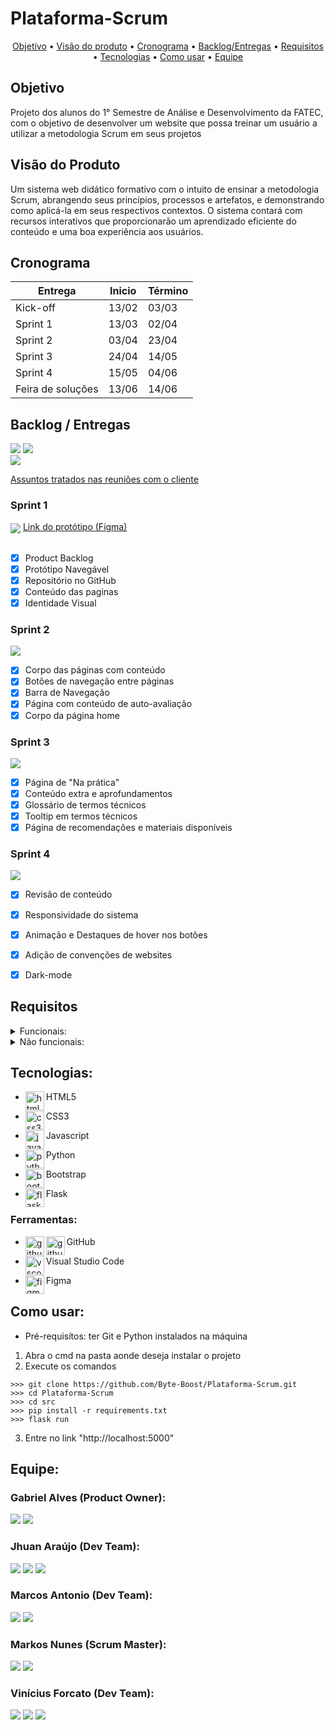 # Plataforma-Scrum
   <p align="center">
     <a href ="#objetivo">Objetivo</a>  •
     <a href ="#visão-do-produto">Visão do produto</a>  • 
     <a href ="#cronograma">Cronograma</a>  • 
     <a href ="#backlog--entregas">Backlog/Entregas</a>  •
     <a href ="#requisitos">Requisitos</a>  •
     <a href ="#tecnologias">Tecnologias</a>  •
     <a href ="#como-usar">Como usar</a>   •
     <a href ="#equipe">Equipe</a>
   </p>





## Objetivo
   Projeto dos alunos do 1° Semestre de Análise e Desenvolvimento da FATEC, com o objetivo de desenvolver um website que possa treinar um usuário a utilizar a metodologia Scrum em seus projetos




## Visão do Produto
   Um sistema web didático formativo com o intuito de ensinar a metodologia Scrum,
   abrangendo seus princípios, processos e artefatos, e demonstrando como aplicá-la 
   em seus respectivos contextos. O sistema contará com recursos interativos que 
   proporcionarão um aprendizado eficiente do conteúdo e uma boa experiência aos usuários.
   
   
   
   
## Cronograma
   | Entrega           | Inicio | Término | 
   |-------------------|--------|---------|
   | Kick-off          | 13/02  |  03/03  |
   | Sprint 1          | 13/03  |  02/04  |
   | Sprint 2          | 03/04  |  23/04  |
   | Sprint 3          | 24/04  |  14/05  |
   | Sprint 4          | 15/05  |  04/06  |
   | Feira de soluções | 13/06  |  14/06  |




## Backlog / Entregas
<img src="https://user-images.githubusercontent.com/76211125/229362966-0310a3f1-28d6-4aff-ae06-82c73c010da6.png#gh-light-mode-only"/>
<img src="https://user-images.githubusercontent.com/76211125/229362969-6ef214f0-3e15-470a-8883-bc509d7954c9.png#gh-dark-mode-only"/>
<br>
<img src=https://github.com/Byte-Boost/Plataforma-Scrum/assets/76211125/39511b68-8a60-4c13-8c43-6ff542bc9305#gh-dark-mode-only" />

<a href="https://github.com/Byte-Boost/Plataforma-Scrum/blob/main/docs/reunioes.md">Assuntos tratados nas reuniões com o cliente</a>

   ### Sprint 1
   <img align="center" src="https://user-images.githubusercontent.com/76211125/229383417-ba242c58-2333-438b-bd94-cf28c7dbcfa7.gif" />
   <a href="https://www.figma.com/proto/KvENKMg6KXd5eWzcGwpaIf/Plataforma-Scrum-Prot%C3%B3tipo?node-id=14-2&scaling=min-zoom&page-id=0%3A1&starting-point-node-id=14%3A2&hotspot-hints=0&hide-ui=1">Link do protótipo (Figma)</a><br><br>

   - [x] Product Backlog
   - [x] Protótipo Navegável
   - [x] Repositório no GitHub
   - [x] Conteúdo das paginas
   - [x] Identidade Visual

   ### Sprint 2
   <img align="center" src="https://github.com/Byte-Boost/Plataforma-Scrum/assets/76211125/d6cde91a-2d64-4a86-8912-6d5005c443f0" />

   - [x] Corpo das páginas com conteúdo
   - [x] Botões de navegação entre páginas
   - [x] Barra de Navegação 
   - [x] Página com conteúdo de auto-avaliação
   - [x] Corpo da página home

   ### Sprint 3
   <img align="center" src="https://github.com/Byte-Boost/Plataforma-Scrum/assets/76211125/a67cb6d6-7015-4195-ba93-f95fc3f58fc1" />
   
   - [x] Página de "Na prática"
   - [x] Conteúdo extra e aprofundamentos
   - [x] Glossário de termos técnicos
   - [X] Tooltip em termos técnicos
   - [x] Página de recomendações e materiais disponíveis

   ### Sprint 4
   <img align="center" src="https://github.com/Byte-Boost/Plataforma-Scrum/assets/76211125/dcf91485-7156-4b0a-b573-20f6b40b4e24" /> 

   - [x] Revisão de conteúdo
   - [x] Responsividade do sistema
   - [x] Animação e Destaques de hover nos botões
   - [x] Adição de convenções de websites
   - [x] Dark-mode




## Requisitos
<details>
   <summary>Funcionais:</summary>
   <ul>
      <li> Linguagem Python (Requisito Fatec)</li>
      <li> Linguagem HTML e CSS (Requisito Fatec)</li>
      <li> Uso do framework Bootstrap</li>
      <li> Apresentação via Github</li>
      <li>O sistema web deverá ser intuitivo e não ter poluições de informações, isso deverá ser
      uma preocupação constante dos desenvolvedores sugestões de controles serão bem-
      vindas e bem avaliadas.</li>
      <li>Criar um sistema de avaliação (Processo, Produto e Conhecimento em disciplina, SM., PO., TD)</li>
      <li>Processo Scrum</li>
      <li>Burndown</li>
      <li>Product Backlog</li>
      <li>Sprint</li>
      <li>Sprint Planning</li>
      <li>Sprint Review</li>
      <li>Sprint Backlog</li>
      <li>Dailys</li>
      <li>Retrospective</li>
      <li>DOR – Definition of Ready</li>
      <li>DOD – Definition of Done</li>
      <li>Planning Poker</li>
      <li>Kanban</li>
      <li>Artefatos do Scrum</li>
      <li>MVP</li>
   <ul>
</details>
<details>
   <summary>Não funcionais:</summary>
   <ul>
      <li>Documentação via Github</li>
      <li>Linguagem de programação Python, framework Flask.</li>
      <li>Linguagem de marcação HTML e CSS.</li>
   </ul>
</details>




## Tecnologias:
* <p>
   <img align="left" title="html5-logo" height="30px" src="https://user-images.githubusercontent.com/76211125/227503111-49bb0b02-2f06-4696-82e6-fbd8d0daed21.png"/>
   HTML5
 </p>

* <p>
   <img align="left" title="css3-logo" height="30px" src="https://user-images.githubusercontent.com/76211125/227503103-bb7005d7-5f2f-46e4-adb5-92ef19ce677d.png"/>
   CSS3
 </p>

* <p>
   <img align="left" title="javascript" height="30px" src="https://user-images.githubusercontent.com/76211125/219962802-66165ad6-0869-47ca-8be3-9c64440f9dff.png"/>
   Javascript
 </p>

* <p>
   <img align="left" title="python" height="30px" src="https://user-images.githubusercontent.com/76211125/227505058-d6d60925-3738-478f-8b23-3eb586431a1a.png"/>
   Python
 </p>

* <p>
   <img align="left" title="bootstrap" height="30px" src="https://user-images.githubusercontent.com/76211125/227509792-60a17912-2bf2-4700-a23c-886a32bd8811.png"/>
   Bootstrap
 </p>

* <p>
   <img align="left" title="flask" height="30px" src="https://user-images.githubusercontent.com/76211125/227565311-a366f66f-78db-44b0-8616-54146e9d7e28.png"/>
   Flask
 </p>

### Ferramentas:
* <p>
   <img align="left" title="github-dark" height="30px" src="https://user-images.githubusercontent.com/76211125/227561942-1503fb74-eb8e-41d1-936e-bf22bc2d70eb.png#gh-dark-mode-only"/>
   <img align="left" title="github-light" height="30px" src="https://user-images.githubusercontent.com/76211125/227561896-a90cea71-7431-4908-ac8d-71fc02603eeb.png#gh-light-mode-only"/>
   GitHub
 </p>

* <p>
   <img align="left" title="vscode" height="30px" src="https://user-images.githubusercontent.com/76211125/227505063-5839c5e0-9524-41ff-9d24-ce6cbaf217a6.png"/>
   Visual Studio Code
 </p>

* <p>
   <img align="left" title="figma-logo" height="30px" src="https://user-images.githubusercontent.com/76211125/227502784-c94d5e2d-2e39-449b-ba85-053b9106b979.png"/>
   Figma
</p>




## Como usar:
* Pré-requisítos: ter Git e Python instalados na máquina 

1. Abra o cmd na pasta aonde deseja instalar o projeto
2. Execute os comandos 
```
>>> git clone https://github.com/Byte-Boost/Plataforma-Scrum.git
>>> cd Plataforma-Scrum
>>> cd src
>>> pip install -r requirements.txt
>>> flask run
```
3. Entre no link "http://localhost:5000"

      
      
      
## Equipe:
   ### Gabriel Alves (Product Owner):
   [<img src="https://img.shields.io/badge/LinkedIn-0077B5?style=for-the-badge&logo=linkedin&logoColor=white">](https://www.linkedin.com/in/gabriel-alves-de-souza-5b7747267)
   [<img src="https://img.shields.io/badge/GitHub-171515?style=for-the-badge&logo=github&logoColor=white">](https://github.com/gabriel15asouza)
   

   ### Jhuan Araújo (Dev Team): 
   [<img src="https://img.shields.io/badge/LinkedIn-0077B5?style=for-the-badge&logo=linkedin&logoColor=white">](
   https://www.linkedin.com/in/jhuan-araújo-de-souza-372233230)
   [<img src="https://img.shields.io/badge/GitHub-171515?style=for-the-badge&logo=github&logoColor=white">](https://github.com/TheRabbitDev)
   [<img src="https://img.shields.io/badge/Instagram-E4405F?style=for-the-badge&logo=instagram&logoColor=white">](https://www.instagram.com/_hollow.rabbit_)


   ### Marcos Antonio (Dev Team): 
   [<img src="https://img.shields.io/badge/LinkedIn-0077B5?style=for-the-badge&logo=linkedin&logoColor=white">](
   https://www.linkedin.com/in/marcos-antonio-329449268)
   [<img src="https://img.shields.io/badge/GitHub-171515?style=for-the-badge&logo=github&logoColor=white">](https://github.com/Marcos-Antonio-Rodrigues-dos-Santos)


   ### Markos Nunes (Scrum Master): 
   [<img src="https://img.shields.io/badge/LinkedIn-0077B5?style=for-the-badge&logo=linkedin&logoColor=white">](https://linkedin.com/in/markos-vinícius-nunes-230448268)
   [<img src="https://img.shields.io/badge/GitHub-171515?style=for-the-badge&logo=github&logoColor=white">](https://github.com/MarkVN2)


   ### Vinícius Forcato (Dev Team): 
   [<img src="https://img.shields.io/badge/LinkedIn-0077B5?style=for-the-badge&logo=linkedin&logoColor=white">](https://www.linkedin.com/in/vinícius-felipe-forcato-789462268)
   [<img src="https://img.shields.io/badge/GitHub-171515?style=for-the-badge&logo=github&logoColor=white">](https://github.com/nininhosam)
   [<img src="https://img.shields.io/badge/Instagram-E4405F?style=for-the-badge&logo=instagram&logoColor=white">](https://www.instagram.com/nao_sou_felps)
